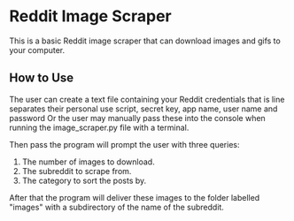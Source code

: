 # Reddit Image Scraper

This is a basic Reddit image scraper that can download images and gifs to your computer.

## How to Use
The user can create a text file containing your Reddit credentials that is line separates their personal use script, secret key, app name, user name and password
Or the user may manually pass these into the console when running the image_scraper.py file with a terminal.

Then pass the program will prompt the user with three queries:
1. The number of images to download.
2. The subreddit to scrape from.
3. The category to sort the posts by.

After that the program will deliver these images to the folder labelled "images" with a subdirectory of the name of the subreddit.
